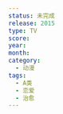 ```yaml
---
status: 未完成
release: 2015
type: TV
score:
year:
month:
category:
  - 动漫
tags:
  - A类
  - 恋爱
  - 治愈
---
```

